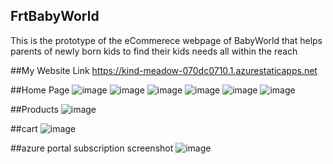 ## FrtBabyWorld
This is the prototype of the eCommerece webpage of BabyWorld that helps parents of newly born kids to find their kids needs all within the reach 

##My Website Link https://kind-meadow-070dc0710.1.azurestaticapps.net

##Home Page
![image](https://user-images.githubusercontent.com/64942691/175787297-5cf8a8bb-39fd-4ac9-a0f2-a677527992c8.png)
![image](https://user-images.githubusercontent.com/64942691/175787309-b1579496-71f8-41cc-9869-a79369769c72.png)
![image](https://user-images.githubusercontent.com/64942691/175787316-7cbb30a8-72fc-4316-a9a7-49761a6b7829.png)
![image](https://user-images.githubusercontent.com/64942691/175787389-8ad121ca-2c37-4058-8138-4dccac2cc485.png)
![image](https://user-images.githubusercontent.com/64942691/175787394-56e8eec4-224e-45ce-af91-f05ee57d969f.png)
![image](https://user-images.githubusercontent.com/64942691/175787398-0af75908-daca-424b-9030-716d75e494e8.png)

##Products
![image](https://user-images.githubusercontent.com/64942691/175787416-6344cc36-20e0-4169-bbd2-ddc7766110ce.png)

##cart
![image](https://user-images.githubusercontent.com/64942691/175787422-75bd82f5-4d7f-4561-b1d8-c3a86db71068.png)

##azure portal subscription screenshot
![image](https://user-images.githubusercontent.com/64942691/175787251-5696ff0b-b9b8-4c0b-b647-d76e652a2c80.png)

